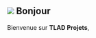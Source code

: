 ![](https://user-images.githubusercontent.com/18350557/176309783-0785949b-9127-417c-8b55-ab5a4333674e.gif) Bonjour
---

Bienvenue sur **TLAD Projets**,
